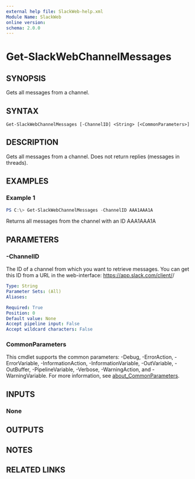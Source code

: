 ```yaml
---
external help file: SlackWeb-help.xml
Module Name: SlackWeb
online version:
schema: 2.0.0
---
```


# Get-SlackWebChannelMessages

## SYNOPSIS
Gets all messages from a channel.

## SYNTAX

```
Get-SlackWebChannelMessages [-ChannelID] <String> [<CommonParameters>]
```

## DESCRIPTION
Gets all messages from a channel. Does not return replies (messages in threads).

## EXAMPLES

### Example 1
```powershell
PS C:\> Get-SlackWebChannelMessages -ChannelID AAA1AAA1A
```

Returns all messages from the channel with an ID AAA1AAA1A

## PARAMETERS

### -ChannelID
The ID of a channel from which you want to retrieve messages. You can get this ID from a URL in the web-interface: https://app.slack.com/client/<Team ID>/<Channel ID>

```yaml
Type: String
Parameter Sets: (All)
Aliases:

Required: True
Position: 0
Default value: None
Accept pipeline input: False
Accept wildcard characters: False
```

### CommonParameters
This cmdlet supports the common parameters: -Debug, -ErrorAction, -ErrorVariable, -InformationAction, -InformationVariable, -OutVariable, -OutBuffer, -PipelineVariable, -Verbose, -WarningAction, and -WarningVariable. For more information, see [about_CommonParameters](http://go.microsoft.com/fwlink/?LinkID=113216).

## INPUTS

### None

## OUTPUTS

## NOTES

## RELATED LINKS
